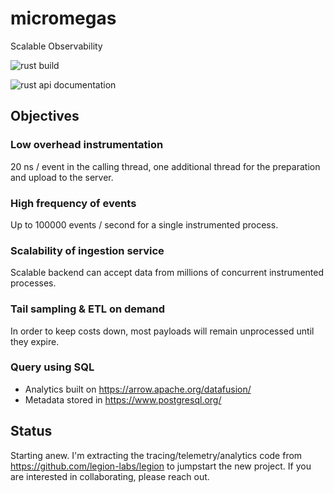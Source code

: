 
# micromegas
Scalable Observability

![rust build](https://github.com/madesroches/micromegas/actions/workflows/rust.yml/badge.svg)

![rust api documentation](https://docs.rs/micromegas/latest/micromegas/)

## Objectives

### Low overhead instrumentation

20 ns / event in the calling thread, one additional thread for the preparation and upload to the server.

### High frequency of events

Up to 100000 events / second for a single instrumented process.

### Scalability of ingestion service

Scalable backend can accept data from millions of concurrent instrumented processes.

### Tail sampling & ETL on demand

In order to keep costs down, most payloads will remain unprocessed until they expire.

### Query using SQL

 * Analytics built on https://arrow.apache.org/datafusion/
 * Metadata stored in https://www.postgresql.org/

## Status
Starting anew. I'm extracting the tracing/telemetry/analytics code from https://github.com/legion-labs/legion to jumpstart the new project. If you are interested in collaborating, please reach out.
